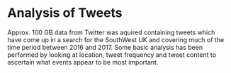 # Analysis of Tweets

Approx. 100 GB data from Twitter was aquired containing tweets which have come up in a search for the SouthWest UK and covering much of the time period between 2016 and 2017.
Some basic analysis has been performed by looking at location, tweet frequency and tweet content to ascertain what events appear to be most important.
